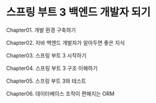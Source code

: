 # 스프링 부트 3 백엔드 개발자 되기
Chapter01. 개발 환경 구축하기

Chapter02. 자바 백엔드 개발자가 알아두면 좋은 지식

Chapter03. 스프링 부트 3 시작하기

Chapter04. 스프링 부트 3 구조 이해하기

Chapter05. 스프링 부트 3와 테스트

Chapter06. 데이터베이스 조작이 편해지는 ORM
